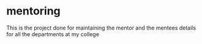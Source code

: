 # mentoring
This is the project done for maintaining the mentor and the mentees details for all the departments at my college 
